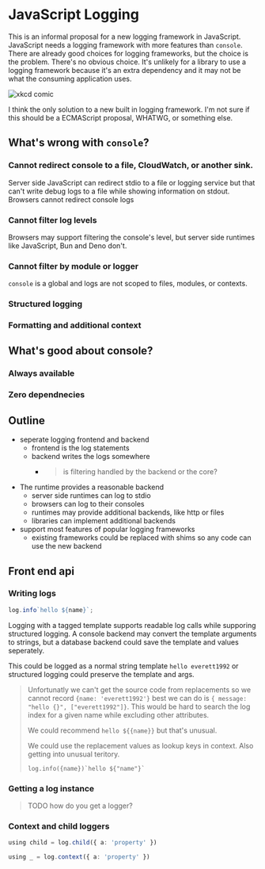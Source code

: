 # JavaScript Logging

This is an informal proposal for a new logging framework in JavaScript. 
JavaScript needs a logging framework with more features than `console`.
There are already good choices for logging frameworks, but the choice is the problem.
There's no obvious choice. It's unlikely for a library to use a logging framework because it's an extra dependency
and it may not be what the consuming application uses.

![xkcd comic](https://imgs.xkcd.com/comics/standards.png)

I think the only solution to a new built in logging framework.
I'm not sure if this should be a ECMAScript proposal, WHATWG, or something else.

## What's wrong with `console`?

### Cannot redirect console to a file, CloudWatch, or another sink.

Server side JavaScript can redirect stdio to a file or logging service but that can't write debug logs to a file while showing information on stdout.
Browsers cannot redirect console logs

### Cannot filter log levels

Browsers may support filtering the console's level, but server side runtimes like JavaScript, Bun and Deno don't.

### Cannot filter by module  or logger

`console` is a global and logs are not scoped to files, modules, or contexts.

### Structured logging

### Formatting and additional context

## What's good about console?

### Always available
### Zero dependnecies

## Outline

 - seperate logging frontend and backend
   - frontend is the log statements
   - backend writes the logs somewhere
     - > is filtering handled by the backend or the core?
 - The runtime provides a reasonable backend
   - server side runtimes can log to stdio
   - browsers can log to their consoles
   - runtimes may provide additional backends, like http or files
   - libraries can implement additional backends
 - support most features of popular logging frameworks
   - existing frameworks could be replaced with shims so any code can use the new backend


## Front end api

### Writing logs

```typescript
log.info`hello ${name}`;
```
Logging with a tagged template supports readable log calls while supporing structured logging. A console backend may convert the template arguments to strings, but a database backend could save the template and values seperately. 

This could be logged as a normal string template `hello everett1992` or structured logging
could preserve the template and args.

> Unfortunatly we can't get the source code from replacements so we cannot record `{name: 'everett1992'}` best we can do is
> `{ message: "hello {}", ["everett1992"]}`. This would be hard to search the log index for a given name while excluding other attributes.
>
> We could recommend `hello ${{name}}` but that's unusual.
>
> We could use the replacement values as lookup keys in context. Also getting into unusual teritory.
> ```
> log.info({name})`hello ${"name"}`
> ``````


### Getting a log instance
> TODO how do you get a logger?

### Context and child loggers
```typescript
using child = log.child({ a: 'property' })

using _ = log.context({ a: 'property' })
```